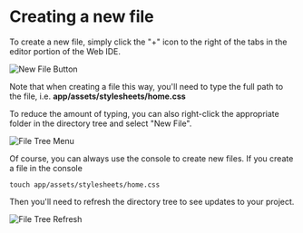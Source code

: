 #  Creating a new file

To create a new file, simply click the "+" icon to the right of the tabs in the editor portion of the Web IDE.

![New File Button](https://raw.github.com/action-io/action-assets/master/support/screenshots/new-file.png)

Note that when creating a file this way, you'll need to type the full path to the file, i.e. **app/assets/stylesheets/home.css**

To reduce the amount of typing, you can also right-click the appropriate folder in the directory tree and select "New File".

![File Tree Menu](https://raw.github.com/action-io/action-assets/master/support/screenshots/filetree-menu.png)

Of course, you can always use the console to create new files. If you create a file in the console

    touch app/assets/stylesheets/home.css

Then you'll need to refresh the directory tree to see updates to your project.

![File Tree Refresh](https://raw.github.com/action-io/action-assets/master/support/screenshots/filetree-refresh.png)
